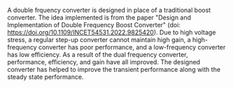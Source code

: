 A double frquency converter is designed in place of a traditional boost converter. The idea implemented is from the paper "Design and Implementation of Double Frequency Boost Converter" (doi: https://doi.org/10.1109/INCET54531.2022.9825420). Due to 
high voltage stress, a regular step-up converter cannot maintain high gain, a high-frequency converter has poor performance, and a low-frequency converter has low efficiency. As a result of the dual frequency converter, performance, efficiency, and gain have all improved. The designed converter has helped to improve the transient performance along with the steady state performance. 
